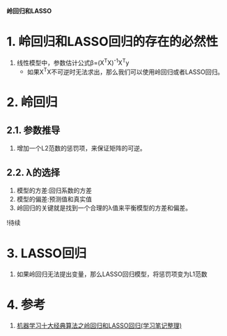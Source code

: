 **岭回归和LASSO**

# 1. 岭回归和LASSO回归的存在的必然性
1. 线性模型中，参数估计公式β=(X<sup>T</sup>X)<sup>-1</sup>X<sup>T</sup>y
    + 如果X<sup>T</sup>X不可逆时无法求出，那么我们可以使用岭回归或者LASSO回归。

# 2. 岭回归

## 2.1. 参数推导
1. 增加一个L2范数的惩罚项，来保证矩阵的可逆。

## 2.2. λ的选择
1. 模型的方差:回归系数的方差
2. 模型的偏差:预测值和真实值
3. 岭回归的关键就是找到一个合理的λ值来平衡模型的方差和偏差。

!待续

# 3. LASSO回归
1. 如果岭回归无法提出变量，那么LASSO回归模型，将惩罚项变为L1范数

# 4. 参考
1. <a href = "https://blog.csdn.net/weixin_43374551/article/details/83688913">机器学习十大经典算法之岭回归和LASSO回归(学习笔记整理)</a>